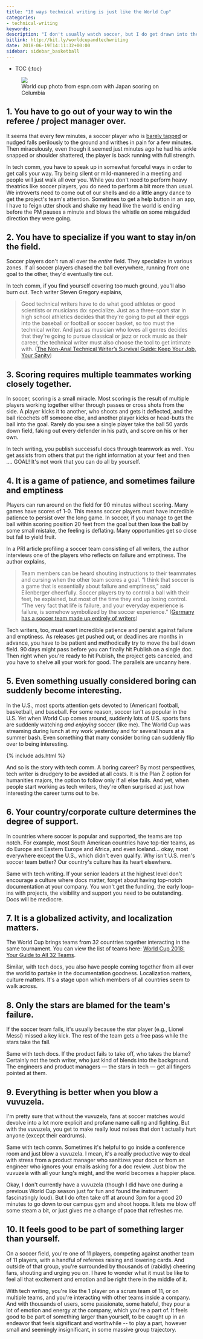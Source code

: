 ```yaml
---
title: "10 ways technical writing is just like the World Cup"
categories:
- technical-writing
keywords:
description: "I don't usually watch soccer, but I do get drawn into the World Cup. And this year, I'm finding that there are a surprising number of similarities between the World Cup and technical writing. Yes!!! So let's get started with the top 10 ways that technical writing is just like the soccer at the World Cup."
bitlink: http://bit.ly/worldcupandtechwriting
date: 2018-06-19T14:11:32+00:00
sidebar: sidebar_basketball
---
```


* TOC
{:toc}

<figure><img src="https://s3.us-west-1.wasabisys.com/idbwmedia.com/images/soccerworldcuppic.png"/><figcaption>World cup photo from espn.com with Japan scoring on Columbia</figcaption></figure>

## 1. You have to go out of your way to win the referee / project manager over.

It seems that every few minutes, a soccer player who is [barely tapped](https://www.reddit.com/r/sports/comments/8sk7ag/world_cup_ending_injury_for_portugals_pepe/) or nudged falls perilously to the ground and writhes in pain for a few minutes. Then miraculously, even though it seemed just minutes ago he had his ankle snapped or shoulder shattered, the player is back running with full strength.

In tech comm, you have to speak up in somewhat forceful ways in order to get calls your way. Try being silent or mild-mannered in a meeting and people will just walk all over you. While you don't need to perform heavy theatrics like soccer players, you do need to perform a bit more than usual. We introverts need to come out of our shells and do a little angry dance to get the project's team's attention. Sometimes to get a help button in an app, I have to feign utter shock and shake my head like the world is ending before the PM pauses a minute and blows the whistle on some misguided direction they were going.

## 2. You have to specialize if you want to stay in/on the field.

Soccer players don't run all over the *entire* field. They specialize in various zones. If all soccer players chased the ball everywhere, running from one goal to the other, they'd eventually tire out.

In tech comm, if you find yourself covering too much ground, you'll also burn out. Tech writer Steven Gregory explains,

> Good technical writers have to do what good athletes or good scientists or musicians do: specialize. Just as a three-sport star in high school athletics decides that they're going to put all their eggs into the baseball or football or soccer basket, so too must the technical writer. And just as musician who loves all genres decides that they're going to pursue classical or jazz or rock music as their career, the technical writer must also choose the tool to get intimate with. ([The Non-Anal Technical Writer’s Survival Guide: Keep Your Job, Your Sanity](https://books.google.com/books?id=d8SCBAAAQBAJ&pg=PT13&lpg=PT13#v=onepage&q&f=false))

## 3. Scoring requires multiple teammates working closely together.

In soccer, scoring is a small miracle. Most scoring is the result of multiple players working together either through passes or cross shots from the side. A player kicks it to another, who shoots and gets it deflected, and the ball ricochets off someone else, and another player kicks or head-butts the ball into the goal. Rarely do you see a single player take the ball 50 yards down field, faking out every defender in his path, and score on his or her own.

In tech writing, you publish successful docs through teamwork as well. You get assists from others that put the right information at your feet and then .... GOAL! It's not work that you can do all by yourself.

## 4. It is a game of patience, and sometimes failure and emptiness

Players can run around on the field for 90 minutes without scoring. Many games have scores of 1-0. This means soccer players must have incredible patience to persist over the long game. In soccer, if you manage to get the ball within scoring position 20 feet from the goal but then lose the ball by some small mistake, the feeling is deflating. Many opportunities get so close but fail to yield fruit.

In a PRI article profiling a soccer team consisting of all writers, the author interviews one of the players who reflects on failure and emptiness. The author explains,

> Team members can be heard shouting instructions to their teammates and cursing when the other team scores a goal. “I think that soccer is a game that is essentially about failure and emptiness,” said Eilenberger cheerfully. Soccer players try to control a ball with their feet, he explained, but most of the time they end up losing control. “The very fact that life is failure, and your everyday experience is failure, is somehow symbolized by the soccer experience.” ([Germany has a soccer team made up entirely of writers](https://www.pri.org/stories/2017-01-24/germany-has-soccer-team-made-entirely-writers-0))

Tech writers, too, must exert incredible patience and persist against failure and emptiness. As releases get pushed out, or deadlines are months in advance, you have to be patient and methodically try to move the ball down field. 90 days might pass before you can finally hit Publish on a single doc. Then right when you're ready to hit Publish, the project gets canceled, and you have to shelve all your work for good. The parallels are uncanny here.

## 5. Even something usually considered boring can suddenly become interesting.

In the U.S., most sports attention gets devoted to (American) football, basketball, and baseball. For some reason, soccer isn't as popular in the U.S. Yet when World Cup comes around, suddenly lots of U.S. sports fans are suddenly watching *and enjoying* soccer (like me). The World Cup was streaming during lunch at my work yesterday and for several hours at a summer bash. Even something that many consider boring can suddenly flip over to being interesting.

{% include ads.html %}

And so is the story with tech comm. A boring career? By most perspectives, tech writer is drudgery to be avoided at all costs. It is the Plan Z option for humanities majors, the option to follow only if all else fails. And yet, when people start working as tech writers, they're often surprised at just how interesting the career turns out to be.

## 6. Your country/corporate culture determines the degree of support.

In countries where soccer is popular and supported, the teams are top notch. For example, most South American countries have top-tier teams, as do Europe and Eastern Europe and Africa, and even Iceland... okay, most everywhere except the U.S., which didn't even qualify. Why isn't U.S. men's soccer team better? Our country's culture has its heart elsewhere.

Same with tech writing. If your senior leaders at the highest level don't encourage a culture where docs matter, forget about having top-notch documentation at your company. You won't get the funding, the early loop-ins with projects, the visibility and support you need to be outstanding. Docs will be mediocre.

## 7. It is a globalized activity, and localization matters.

The World Cup brings teams from 32 countries together interacting in the same tournament. You can view the list of teams here: [World Cup 2018: Your Guide to All 32 Teams](https://www.nytimes.com/2018/06/11/sports/world-cup-groups.html).

Similar, with tech docs, you also have people coming together from all over the world to partake in the documentation goodness. Localization matters, culture matters. It's a stage upon which members of all countries seem to walk across.

## 8. Only the stars are blamed for the team's failure.

If the soccer team fails, it's usually because the star player (e.g., Lionel Messi) missed a key kick. The rest of the team gets a free pass while the stars take the fall.

Same with tech docs. If the product fails to take off, who takes the blame? Certainly not the tech writer, who just kind of blends into the background. The engineers and product managers &mdash; the stars in tech &mdash; get all fingers pointed at them.

## 9. Everything is better when you blow a vuvuzela.

I'm pretty sure that without the vuvuzela, fans at soccer matches would devolve into a lot more explicit and profane name calling and fighting. But with the vuvuzela, you get to make really loud noises that don't actually hurt anyone (except their eardrums).

Same with tech comm. Sometimes it's helpful to go inside a conference room and just blow a vuvuzela. I mean, it's a really productive way to deal with stress from a product manager who sanitizes your docs or from an engineer who ignores your emails asking for a doc review. Just blow the vuvuzela with all your lung's might, and the world becomes a happier place.

Okay, I don't currently have a vuvuzela (though I did have one during a previous World Cup season just for fun and found the instrument fascinatingly loud). But I do often take off at around 3pm for a good 20 minutes to go down to our campus gym and shoot hoops. It lets me blow off some steam a bit, or just gives me a change of pace that refreshes me.

## 10. It feels good to be part of something larger than yourself.

On a soccer field, you're one of 11 players, competing against another team of 11 players, with a handful of referees raising and lowering cards. And outside of that group, you're surrounded by thousands of (rabidly) cheering fans, shouting and urging you on. I have to wonder what it must be like to feel all that excitement and emotion and be right there in the middle of it.

With tech writing, you're like the 1 player on a scrum team of 11, or on multiple teams, and you're interacting with other teams inside a company. And with thousands of users, some passionate, some hateful, they pour a lot of emotion and energy at the company, which you're a part of. It feels good to be part of something larger than yourself, to be caught up in an endeavor that feels significant and worthwhile -- to play a part, however small and seemingly insignificant, in some massive group trajectory.

